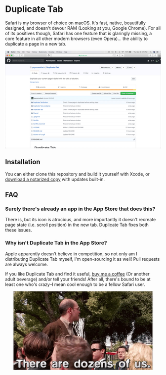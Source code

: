 # Duplicate Tab

Safari is my browser of choice on macOS. It's fast, native, beautifully designed, and doesn't devour RAM (Looking at you, Google Chrome). For all of its positives though, Safari has one feature that is glaringly missing, a core feature in all other modern browsers (even Opera)... the ability to duplicate a page in a new tab.

<p align="center">
  <img src="https://github.com/paysonwallach/Duplicate-Tab/blob/master/Resources/duplicate-tab-demo.gif" alt="Duplicate tab demonstration">
</p>

## Installation

You can either clone this repository and build it yourself with Xcode, or [download a notarized copy](https://fourpeaksstudios.io/duplicate-tab) with updates built-in.

## FAQ

### Surely there's already an app in the App Store that does this?

There is, but its icon is atrocious, and more importantly it doesn't recreate page state (i.e. scroll position) in the new tab. Duplicate Tab fixes both these issues.

### Why isn't Duplicate Tab in the App Store?

Apple apparently doesn't believe in competition, so not only am I distributing Duplicate Tab myself, I'm open-sourcing it as well! Pull requests are always welcome.

If you like Duplicate Tab and find it useful, [buy me a coffee](https://www.buymeacoffee.com/paysonwallach) (Or another adult beverage) and/or tell your friends! After all, there's bound to be at least one who's crazy–I mean cool enough to be a fellow Safari user.

<p align="center">
  <img src="https://github.com/paysonwallach/Duplicate-Tab/blob/master/Resources/dozens-of-us.gif" alt="There are dozens of us!">
</p>
